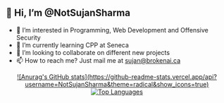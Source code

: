 ## 👋 Hi, I’m @NotSujanSharma
- 👀 I’m interested in Programming, Web Development and Offensive Security
- 🌱 I’m currently learning CPP at Seneca
- 💞️ I’m looking to collaborate on different new projects
- 📫 How to reach me? Just mail me at sujan@brokenai.ca

<div align="center">
    <a href="https://github.com/NotSujanSharma"">
        ![Anurag's GitHub stats](https://github-readme-stats.vercel.app/api?username=NotSujanSharma&theme=radical&show_icons=true)
    </a>
    <a href="https://github.com/NotSujanSharma">
        <img src="https://github-readme-stats.vercel.app/api/top-langs/?username=NotSujanSharma&theme=radical&layout=compact" alt="Top Languages">
    </a>
</div

<!---
NotSujanSharma/NotSujanSharma is a ✨ special ✨ repository because its `README.md` (this file) appears on your GitHub profile.
You can click the Preview link to take a look at your changes.
--->
